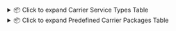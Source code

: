 <details>
<summary>📦 Click to expand Carrier Service Types Table</summary>

| Carrier | Service Type |
|---------|---------------|
| USPS | usps_first_class_mail |
| USPS | usps_ground_advantage |
| USPS | usps_priority_mail |
| USPS | usps_priority_mail_express |
| USPS | usps_media_mail |
| USPS | usps_library_mail |
| USPS | usps_first_class_mail_international |
| USPS | usps_priority_mail_international |
| USPS | usps_priority_mail_express_international |
| UPS | ups_ground |
| UPS | ups_standard |
| UPS | ups_worldwide_saver |
| UPS | ups_worldwide_express |
| UPS | ups_worldwide_express_plus |
| UPS | ups_worldwide_expedited |
| UPS | ups_next_day_air |
| UPS | ups_next_day_air_saver |
| UPS | ups_next_day_air_early |
| UPS | ups_2nd_day_air |
| UPS | ups_2nd_day_air_am |
| UPS | ups_3_day_select |
| UPS | ups_surepost_less_than_1_lb |
| UPS | ups_surepost_1_lb_or_greater |
| UPS | ups_expedited_mail_innovations |
| UPS® Ground Saver | ups_surepost_1_lb_or_greater |
| FEDEX | fedex_ground |
| FEDEX | fedex_2_day |
| FEDEX | fedex_2_day_am |
| FEDEX | fedex_express_saver |
| FEDEX | fedex_standard_overnight |
| FEDEX | fedex_first_overnight |
| FEDEX | fedex_priority_overnight |
| FEDEX | fedex_international_economy |
| FEDEX | fedex_international_first |
| FEDEX | fedex_international_priority |
| FEDEX | fedex_home_delivery |
| FEDEX | fedex_smartpost |
| FEDEX | fedex_international_connect_plus |
| DHL_ECOMMERCE | dhl_ecommerce_parcel_expedited |
| DHL_ECOMMERCE | dhl_ecommerce_parcel_expedited_max |
| DHL_ECOMMERCE | dhl_ecommerce_parcel_ground |
| DHL_ECOMMERCE | dhl_ecommerce_bpm_expedited |
| DHL_ECOMMERCE | dhl_ecommerce_bpm_ground |
| DHL_ECOMMERCE | dhl_ecommerce_parcel_international_direct |
| DHL_ECOMMERCE | dhl_ecommerce_parcel_international_standard |
| DHL_ECOMMERCE | dhl_ecommerce_packet_international |
| DHL_EXPRESS | dhl_express_worldwide_b2c |
| DHL_EXPRESS | dhl_express_worldwide_b2c_nondoc |
| DHL_EXPRESS | dhl_express_jet_line_nondoc |
| DHL_EXPRESS | dhl_express_sprint_line |
| DHL_EXPRESS | dhl_express_euro_pack_doc |
| DHL_EXPRESS | dhl_express_break_bulk_express |
| DHL_EXPRESS | dhl_express_medical_express |
| DHL_EXPRESS | dhl_express_worldwide_doc |
| DHL_EXPRESS | dhl_express_0900_nondoc |
| DHL_EXPRESS | dhl_express_freight_worldwide_nondoc |
| DHL_EXPRESS | dhl_express_domestic_economy_select |
| DHL_EXPRESS | dhl_express_economy_select_nondoc |
| DHL_EXPRESS | dhl_express_domestic_express_0900 |
| DHL_EXPRESS | dhl_express_jumbo_box_nondoc |
| DHL_EXPRESS | dhl_express_0900 |
| DHL_EXPRESS | dhl_express_1030 |
| DHL_EXPRESS | dhl_express_1030_nondoc |
| DHL_EXPRESS | dhl_express_domestic_express |
| DHL_EXPRESS | dhl_express_domestic_express_1030 |
| DHL_EXPRESS | dhl_express_worldwide_nondoc |
| DHL_EXPRESS | dhl_express_medical_express_nodoc |
| DHL_EXPRESS | dhl_express_global_mail_business |
| DHL_EXPRESS | dhl_express_same_day |
| DHL_EXPRESS | dhl_express_1200_doc |
| DHL_EXPRESS | dhl_express_worldwide_ecx |
| DHL_EXPRESS | dhl_express_euro_pack_nondoc |
| DHL_EXPRESS | dhl_express_economy_select |
| DHL_EXPRESS | dhl_express_envelope |
| DHL_EXPRESS | dhl_express_1200_nondoc |
| DHL_EXPRESS | dhl_express_domestic_express_1200 |
| CANADA_POST | canada_post_priority |
| CANADA_POST | canada_post_expedited_parcel |
| CANADA_POST | canada_post_xpresspost |
| GOFO_EXPRESS | gofo_express_eco |

</details>

<details>
<summary>📦 Click to expand Predefined Carrier Packages Table</summary>

| Carrier | Package Type |
|---------|---------------|
| USPS | usps_postcard |
| USPS | usps_letter |
| USPS | usps_large_envelope_or_flat |
| USPS | usps_thick_envelope |
| USPS | usps_small_flat_rate_box |
| USPS | usps_medium_flat_rate_box |
| USPS | usps_large_flat_rate_box |
| USPS | usps_flat_rate_envelope |
| USPS | usps_padded_flat_rate_envelope |
| USPS | usps_legal_flat_rate_envelope |
| UPS | ups_letter |
| UPS | ups_25kg_box |
| UPS | ups_10kg_box |
| UPS | ups_tube |
| UPS | ups_pak |
| UPS | ups_express_box_small |
| UPS | ups_express_box_medium |
| UPS | ups_express_box_large |
| FEDEX | fedex_pak |
| FEDEX | fedex_tube |
| FEDEX | fedex_small_box |
| FEDEX | fedex_medium_box |
| FEDEX | fedex_large_box |
| FEDEX | fedex_extra_large_box |
| DHL_EXPRESS | dhl_express_jumbo_document |
| DHL_EXPRESS | dhl_express_jumbo_parcel |
| DHL_EXPRESS | dhl_express_document |
| DHL_EXPRESS | dhl_express_flyer |
| DHL_EXPRESS | dhl_express_domestic |
| DHL_EXPRESS | dhl_express_express_document |
| DHL_EXPRESS | dhl_express_envelope |
| DHL_EXPRESS | dhl_express_jumbo_box |
| DHL_EXPRESS | dhl_express_jumbo_junior_document |
| DHL_EXPRESS | dhl_express_junior_jumbo_box |
| DHL_EXPRESS | dhl_express_jumbo_junior_parcel |
| DHL_EXPRESS | dhl_express_other_dhl_packaging |
| DHL_EXPRESS | dhl_express_parcel |

</details>